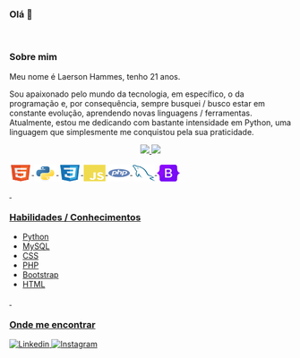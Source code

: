 ### Olá 👋


&nbsp;
### Sobre mim
<p> Meu nome é Laerson Hammes, tenho 21 anos. </p>

<p> Sou apaixonado pelo mundo da tecnologia, em específico, o da programação e, por consequência, sempre busquei / busco estar em constante evolução, aprendendo novas linguagens / ferramentas. Atualmente, estou me dedicando com bastante intensidade em Python, uma linguagem que simplesmente me conquistou pela sua praticidade. </p>

<div align="center">
  <a href="https://github.com/laerson-hammes">
  <img height="180em" src="https://github-readme-stats.vercel.app/api?username=laerson-hammes&show_icons=true&theme=dracula&include_all_commits=true&count_private=true"/>
  <img height="180em" src="https://github-readme-stats.vercel.app/api/top-langs/?username=laerson-hammes&layout=compact&langs_count=7&theme=dracula"/>
</div>
<div style="display: inline_block"><br>
  <img align="center" alt="Laerson-HTML" height="30" width="40" src="https://raw.githubusercontent.com/devicons/devicon/master/icons/html5/html5-original.svg">
  <img align="center" alt="Laerson-Python" height="30" width="40" src="https://raw.githubusercontent.com/devicons/devicon/master/icons/python/python-original.svg">
  <img align="center" alt="Laerson-CSS" height="30" width="40" src="https://raw.githubusercontent.com/devicons/devicon/master/icons/css3/css3-original.svg">
  <img align="center" alt="Laerson-Js" height="30" width="40" src="https://raw.githubusercontent.com/devicons/devicon/master/icons/javascript/javascript-plain.svg">
  <img align="center" alt="Laerson-PHP" height="30" width="40" src="https://github.com/devicons/devicon/blob/master/icons/php/php-plain.svg">
  <img align="center" alt="Laerson-MySQL" height="30" width="40" src="https://github.com/devicons/devicon/blob/master/icons/mysql/mysql-original.svg">
  <img align="center" alt="Laerson-Bootstrap" height="30" width="40" src="https://github.com/devicons/devicon/blob/master/icons/bootstrap/bootstrap-original.svg">
</div>
  
&nbsp;
### Habilidades / Conhecimentos
- Python
- MySQL
- CSS
- PHP
- Bootstrap
- HTML


&nbsp;
### Onde me encontrar
<a href="https://www.linkedin.com/in/laersonhammes/" title="Linkedin">
   <img src="https://img.shields.io/badge/LinkedIn-0077B5?style=for-the-badge&logo=linkedin&logoColor=white" title="Linkedin" alt="Linkedin"></img>
</a>
<a href="https://www.instagram.com/laerson_hammes/" title="Instagram">
   <img src="https://img.shields.io/badge/Instagram-E4405F?style=for-the-badge&logo=instagram&logoColor=white" title="Instagram" alt="Instagram"></img>
</a>
